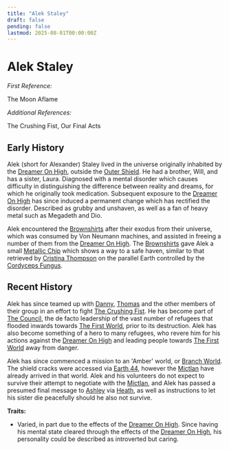 ```yaml
---
title: "Alek Staley"
draft: false
pending: false
lastmod: 2025-08-01T00:00:00Z
---
```


# Alek Staley

*First Reference:*

The Moon Aflame

*Additional References:*

The Crushing Fist, Our Final Acts

## Early History

Alek (short for Alexander) Staley lived in the universe originally inhabited by the [Dreamer On High](/entities/dreamer-on-high), outside the [Outer Shield](/entities/outer-shield). He had a brother, Will, and has a sister, Laura. Diagnosed with a mental disorder which causes difficulty in distinguishing the difference between reality and dreams, for which he originally took medication. Subsequent exposure to the [Dreamer On High](/entities/dreamer-on-high) has since induced a permanent change which has rectified the disorder. Described as grubby and unshaven, as well as a fan of heavy metal such as Megadeth and Dio.

Alek encountered the [Brownshirts](/entities/brownshirt) after their exodus from their universe, which was consumed by Von Neumann machines, and assisted in freeing a number of them from the [Dreamer On High](/entities/dreamer-on-high). The [Brownshirts](/entities/brownshirt) gave Alek a small [Metallic Chip](/devices/metallic-chip) which shows a way to a safe haven, similar to that retrieved by [Cristina Thompson](/people/cristina-thompson) on the parallel Earth controlled by the [Cordyceps Fungus](/entities/cordyceps-fungus).

## Recent History

Alek has since teamed up with [Danny](/people/danny), [Thomas](/people/thomas) and the other members of their group in an effort to fight [The Crushing Fist](/entities/the-crushing-fist). He has become part of [The Council](/entities/the-council), the de facto leadership of the vast number of refugees that flooded inwards towards [The First World](/worlds/the-first-world), prior to its destruction. Alek has also become something of a hero to many refugees, who revere him for his actions against the [Dreamer On High](/entities/dreamer-on-high) and leading people towards [The First World](/worlds/the-first-world) away from danger.

Alek has since commenced a mission to an 'Amber' world, or [Branch World](/worlds/branch-world). The shield cracks were accessed via [Earth 44](/worlds/earth-44), however the [Mictlan](/entities/mictlan) have already arrived in that world. Alek and his volunteers do not expect to survive their attempt to negotiate with the [Mictlan](/entities/mictlan), and Alek has passed a presumed final message to [Ashley](/people/ashley) via [Heath](/people/heath), as well as instructions to let his sister die peacefully should he also not survive.

**Traits:**
- Varied, in part due to the effects of the [Dreamer On High](/entities/dreamer-on-high). Since having his mental state cleared through the effects of the [Dreamer On High](/entities/dreamer-on-high), his personality could be described as introverted but caring.
